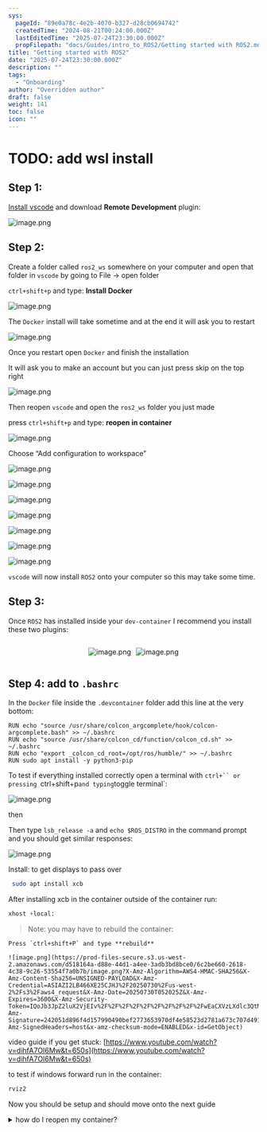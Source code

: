 ```yaml
---
sys:
  pageId: "89e0a78c-4e2b-4070-b327-d28cb0694742"
  createdTime: "2024-08-21T00:24:00.000Z"
  lastEditedTime: "2025-07-24T23:30:00.000Z"
  propFilepath: "docs/Guides/intro_to_ROS2/Getting started with ROS2.md"
title: "Getting started with ROS2"
date: "2025-07-24T23:30:00.000Z"
description: ""
tags:
  - "Onboarding"
author: "Overridden author"
draft: false
weight: 141
toc: false
icon: ""
---
```


# TODO: add wsl install

## Step 1:

[Install vscode](https://code.visualstudio.com/download) and download **Remote Development** plugin:

![image.png](https://prod-files-secure.s3.us-west-2.amazonaws.com/d518164a-d88e-44d1-a4ee-3adb3bd8bce0/efb52993-1881-4a40-b95e-6f020334f022/image.png?X-Amz-Algorithm=AWS4-HMAC-SHA256&X-Amz-Content-Sha256=UNSIGNED-PAYLOAD&X-Amz-Credential=ASIAZI2LB466QLT7RE5D%2F20250730%2Fus-west-2%2Fs3%2Faws4_request&X-Amz-Date=20250730T052012Z&X-Amz-Expires=3600&X-Amz-Security-Token=IQoJb3JpZ2luX2VjEIr%2F%2F%2F%2F%2F%2F%2F%2F%2F%2FwEaCXVzLXdlc3QtMiJHMEUCIQD9ELb1mETvMwXkS0yVMNKT8tGSizr5c4Cp7EY%2B1LDtNgIgHLhfYAGBiCVEH9wmo1mPuGMklprK3KDXaLtD%2BBNk0XoqiAQIs%2F%2F%2F%2F%2F%2F%2F%2F%2F%2F%2FARAAGgw2Mzc0MjMxODM4MDUiDFDq0j9PlyRia65tjyrcA%2B7QzfbshYawotonibYN3MtKyUPVDL5ldCDu6i9O5xCNQUSDWoIpJOyHpTJ8hn3DKfAY8ZuurZak8vtQIszKColf4BwmPITKyjWp7VCpWlM36NuBqQvknTtxDSSq71gvoJOfkmKGtc%2BN0pq9ZOYMVoKyZToaJJVqda%2FslYtdUEyRQIgIasbFtq65bbG2NLebcEVPpyEzbbvnmT7867udFewzLpeklaKFvFyPkaTkGd3QEaxQoExLxuuEkKCPH0%2FX%2FZES3Pr7EYLMQ7If1MhJ8MQVvyzPreHobMgyJwmdEOsYIbM2IGnTE6vIYR7DiFJNQZCsv4Jn81Wp88h1S70sTNv8M2Cd8zm4S4GWLoR8B%2FiIwvenlUGhGpYAXcMrWiaUg7Kkyw8Ms%2BTAHU2CTFVFamU64XFxI5W9wY5E4XO%2FKcNER4PbmphNUKSjxL2zffjUVefYWXksWDeaN6ZoHLxswcJPVf76tUSFYBMsq%2Fi23HM%2FvxRqYm13zl12G5RMzPnZxR%2Bev8ZZKaBAun1fPQChLUv%2BL8AkuugcO4KytaPgqtZ90bmZa8z2yv7V8az4ywm2l%2Fd7%2B%2BnGc6wZntpZ0HpnjkPKgSTm43m9SEreE54l1YkIluXXqhJb%2BaTHhma%2FMJT0pcQGOqUBpA1UaZfewnxmav%2BqZEYXOjcg5x9Lc6fTW%2FljQJVmwthqUQ3IelKiLEHZdkSipaIOMS8aoNb4b%2BwJtxcqDsAYoeHMQ0l2DuOz1FO83RNQ1oThK%2FvHPXCFXn1NKOrSKOBEnz3VLtbbFV2xGJ0v%2FRFAQ53oMTZEyBXTXUdAnqfcQmhxnCScb4HiLdMNQWQZhzlFGSkx%2BKMdYM6v95KL9eK54EMgJB1G&X-Amz-Signature=00612844f4e9e5b74931e5c5a42647180e6f6cd62a32a3c14044be0cf044681a&X-Amz-SignedHeaders=host&x-amz-checksum-mode=ENABLED&x-id=GetObject)

## Step 2:

Create a folder called `ros2_ws` somewhere on your computer and open that folder in `vscode` by going to File → open folder 

`ctrl+shift+p` and type: **Install Docker**

![image.png](https://prod-files-secure.s3.us-west-2.amazonaws.com/d518164a-d88e-44d1-a4ee-3adb3bd8bce0/2269dc0e-1cd5-47ff-bceb-c04ad9b2eab0/image.png?X-Amz-Algorithm=AWS4-HMAC-SHA256&X-Amz-Content-Sha256=UNSIGNED-PAYLOAD&X-Amz-Credential=ASIAZI2LB466QLT7RE5D%2F20250730%2Fus-west-2%2Fs3%2Faws4_request&X-Amz-Date=20250730T052012Z&X-Amz-Expires=3600&X-Amz-Security-Token=IQoJb3JpZ2luX2VjEIr%2F%2F%2F%2F%2F%2F%2F%2F%2F%2FwEaCXVzLXdlc3QtMiJHMEUCIQD9ELb1mETvMwXkS0yVMNKT8tGSizr5c4Cp7EY%2B1LDtNgIgHLhfYAGBiCVEH9wmo1mPuGMklprK3KDXaLtD%2BBNk0XoqiAQIs%2F%2F%2F%2F%2F%2F%2F%2F%2F%2F%2FARAAGgw2Mzc0MjMxODM4MDUiDFDq0j9PlyRia65tjyrcA%2B7QzfbshYawotonibYN3MtKyUPVDL5ldCDu6i9O5xCNQUSDWoIpJOyHpTJ8hn3DKfAY8ZuurZak8vtQIszKColf4BwmPITKyjWp7VCpWlM36NuBqQvknTtxDSSq71gvoJOfkmKGtc%2BN0pq9ZOYMVoKyZToaJJVqda%2FslYtdUEyRQIgIasbFtq65bbG2NLebcEVPpyEzbbvnmT7867udFewzLpeklaKFvFyPkaTkGd3QEaxQoExLxuuEkKCPH0%2FX%2FZES3Pr7EYLMQ7If1MhJ8MQVvyzPreHobMgyJwmdEOsYIbM2IGnTE6vIYR7DiFJNQZCsv4Jn81Wp88h1S70sTNv8M2Cd8zm4S4GWLoR8B%2FiIwvenlUGhGpYAXcMrWiaUg7Kkyw8Ms%2BTAHU2CTFVFamU64XFxI5W9wY5E4XO%2FKcNER4PbmphNUKSjxL2zffjUVefYWXksWDeaN6ZoHLxswcJPVf76tUSFYBMsq%2Fi23HM%2FvxRqYm13zl12G5RMzPnZxR%2Bev8ZZKaBAun1fPQChLUv%2BL8AkuugcO4KytaPgqtZ90bmZa8z2yv7V8az4ywm2l%2Fd7%2B%2BnGc6wZntpZ0HpnjkPKgSTm43m9SEreE54l1YkIluXXqhJb%2BaTHhma%2FMJT0pcQGOqUBpA1UaZfewnxmav%2BqZEYXOjcg5x9Lc6fTW%2FljQJVmwthqUQ3IelKiLEHZdkSipaIOMS8aoNb4b%2BwJtxcqDsAYoeHMQ0l2DuOz1FO83RNQ1oThK%2FvHPXCFXn1NKOrSKOBEnz3VLtbbFV2xGJ0v%2FRFAQ53oMTZEyBXTXUdAnqfcQmhxnCScb4HiLdMNQWQZhzlFGSkx%2BKMdYM6v95KL9eK54EMgJB1G&X-Amz-Signature=a2be1ff1b3a1a67bb44c8e8d21e89d5a63f8823edd583a9b29863abab8d46461&X-Amz-SignedHeaders=host&x-amz-checksum-mode=ENABLED&x-id=GetObject)

The `Docker` install will take sometime and at the end it will ask you to restart

![image.png](https://prod-files-secure.s3.us-west-2.amazonaws.com/d518164a-d88e-44d1-a4ee-3adb3bd8bce0/ed233f78-be33-4b1f-b89c-9c346c0e961e/image.png?X-Amz-Algorithm=AWS4-HMAC-SHA256&X-Amz-Content-Sha256=UNSIGNED-PAYLOAD&X-Amz-Credential=ASIAZI2LB466QLT7RE5D%2F20250730%2Fus-west-2%2Fs3%2Faws4_request&X-Amz-Date=20250730T052012Z&X-Amz-Expires=3600&X-Amz-Security-Token=IQoJb3JpZ2luX2VjEIr%2F%2F%2F%2F%2F%2F%2F%2F%2F%2FwEaCXVzLXdlc3QtMiJHMEUCIQD9ELb1mETvMwXkS0yVMNKT8tGSizr5c4Cp7EY%2B1LDtNgIgHLhfYAGBiCVEH9wmo1mPuGMklprK3KDXaLtD%2BBNk0XoqiAQIs%2F%2F%2F%2F%2F%2F%2F%2F%2F%2F%2FARAAGgw2Mzc0MjMxODM4MDUiDFDq0j9PlyRia65tjyrcA%2B7QzfbshYawotonibYN3MtKyUPVDL5ldCDu6i9O5xCNQUSDWoIpJOyHpTJ8hn3DKfAY8ZuurZak8vtQIszKColf4BwmPITKyjWp7VCpWlM36NuBqQvknTtxDSSq71gvoJOfkmKGtc%2BN0pq9ZOYMVoKyZToaJJVqda%2FslYtdUEyRQIgIasbFtq65bbG2NLebcEVPpyEzbbvnmT7867udFewzLpeklaKFvFyPkaTkGd3QEaxQoExLxuuEkKCPH0%2FX%2FZES3Pr7EYLMQ7If1MhJ8MQVvyzPreHobMgyJwmdEOsYIbM2IGnTE6vIYR7DiFJNQZCsv4Jn81Wp88h1S70sTNv8M2Cd8zm4S4GWLoR8B%2FiIwvenlUGhGpYAXcMrWiaUg7Kkyw8Ms%2BTAHU2CTFVFamU64XFxI5W9wY5E4XO%2FKcNER4PbmphNUKSjxL2zffjUVefYWXksWDeaN6ZoHLxswcJPVf76tUSFYBMsq%2Fi23HM%2FvxRqYm13zl12G5RMzPnZxR%2Bev8ZZKaBAun1fPQChLUv%2BL8AkuugcO4KytaPgqtZ90bmZa8z2yv7V8az4ywm2l%2Fd7%2B%2BnGc6wZntpZ0HpnjkPKgSTm43m9SEreE54l1YkIluXXqhJb%2BaTHhma%2FMJT0pcQGOqUBpA1UaZfewnxmav%2BqZEYXOjcg5x9Lc6fTW%2FljQJVmwthqUQ3IelKiLEHZdkSipaIOMS8aoNb4b%2BwJtxcqDsAYoeHMQ0l2DuOz1FO83RNQ1oThK%2FvHPXCFXn1NKOrSKOBEnz3VLtbbFV2xGJ0v%2FRFAQ53oMTZEyBXTXUdAnqfcQmhxnCScb4HiLdMNQWQZhzlFGSkx%2BKMdYM6v95KL9eK54EMgJB1G&X-Amz-Signature=5989c8e3e277b528941f0a5377f128515d8dc02473d8786ea1be1edcab641ac9&X-Amz-SignedHeaders=host&x-amz-checksum-mode=ENABLED&x-id=GetObject)

Once you restart open `Docker` and finish the installation

It will ask you to make an account but you can just press skip on the top right

![image.png](https://prod-files-secure.s3.us-west-2.amazonaws.com/d518164a-d88e-44d1-a4ee-3adb3bd8bce0/21010ad9-1659-4fd9-9f59-9932a09b2a3d/image.png?X-Amz-Algorithm=AWS4-HMAC-SHA256&X-Amz-Content-Sha256=UNSIGNED-PAYLOAD&X-Amz-Credential=ASIAZI2LB466QLT7RE5D%2F20250730%2Fus-west-2%2Fs3%2Faws4_request&X-Amz-Date=20250730T052012Z&X-Amz-Expires=3600&X-Amz-Security-Token=IQoJb3JpZ2luX2VjEIr%2F%2F%2F%2F%2F%2F%2F%2F%2F%2FwEaCXVzLXdlc3QtMiJHMEUCIQD9ELb1mETvMwXkS0yVMNKT8tGSizr5c4Cp7EY%2B1LDtNgIgHLhfYAGBiCVEH9wmo1mPuGMklprK3KDXaLtD%2BBNk0XoqiAQIs%2F%2F%2F%2F%2F%2F%2F%2F%2F%2F%2FARAAGgw2Mzc0MjMxODM4MDUiDFDq0j9PlyRia65tjyrcA%2B7QzfbshYawotonibYN3MtKyUPVDL5ldCDu6i9O5xCNQUSDWoIpJOyHpTJ8hn3DKfAY8ZuurZak8vtQIszKColf4BwmPITKyjWp7VCpWlM36NuBqQvknTtxDSSq71gvoJOfkmKGtc%2BN0pq9ZOYMVoKyZToaJJVqda%2FslYtdUEyRQIgIasbFtq65bbG2NLebcEVPpyEzbbvnmT7867udFewzLpeklaKFvFyPkaTkGd3QEaxQoExLxuuEkKCPH0%2FX%2FZES3Pr7EYLMQ7If1MhJ8MQVvyzPreHobMgyJwmdEOsYIbM2IGnTE6vIYR7DiFJNQZCsv4Jn81Wp88h1S70sTNv8M2Cd8zm4S4GWLoR8B%2FiIwvenlUGhGpYAXcMrWiaUg7Kkyw8Ms%2BTAHU2CTFVFamU64XFxI5W9wY5E4XO%2FKcNER4PbmphNUKSjxL2zffjUVefYWXksWDeaN6ZoHLxswcJPVf76tUSFYBMsq%2Fi23HM%2FvxRqYm13zl12G5RMzPnZxR%2Bev8ZZKaBAun1fPQChLUv%2BL8AkuugcO4KytaPgqtZ90bmZa8z2yv7V8az4ywm2l%2Fd7%2B%2BnGc6wZntpZ0HpnjkPKgSTm43m9SEreE54l1YkIluXXqhJb%2BaTHhma%2FMJT0pcQGOqUBpA1UaZfewnxmav%2BqZEYXOjcg5x9Lc6fTW%2FljQJVmwthqUQ3IelKiLEHZdkSipaIOMS8aoNb4b%2BwJtxcqDsAYoeHMQ0l2DuOz1FO83RNQ1oThK%2FvHPXCFXn1NKOrSKOBEnz3VLtbbFV2xGJ0v%2FRFAQ53oMTZEyBXTXUdAnqfcQmhxnCScb4HiLdMNQWQZhzlFGSkx%2BKMdYM6v95KL9eK54EMgJB1G&X-Amz-Signature=35f404bf3209e675638eb4cfe101433fe04abf19dc13c7dd0963973a82952554&X-Amz-SignedHeaders=host&x-amz-checksum-mode=ENABLED&x-id=GetObject)

Then reopen `vscode` and open the `ros2_ws` folder you just made

press `ctrl+shift+p` and type: **reopen in container**

![image.png](https://prod-files-secure.s3.us-west-2.amazonaws.com/d518164a-d88e-44d1-a4ee-3adb3bd8bce0/4e93b8c2-41ad-488c-8095-c74205196118/image.png?X-Amz-Algorithm=AWS4-HMAC-SHA256&X-Amz-Content-Sha256=UNSIGNED-PAYLOAD&X-Amz-Credential=ASIAZI2LB466QLT7RE5D%2F20250730%2Fus-west-2%2Fs3%2Faws4_request&X-Amz-Date=20250730T052012Z&X-Amz-Expires=3600&X-Amz-Security-Token=IQoJb3JpZ2luX2VjEIr%2F%2F%2F%2F%2F%2F%2F%2F%2F%2FwEaCXVzLXdlc3QtMiJHMEUCIQD9ELb1mETvMwXkS0yVMNKT8tGSizr5c4Cp7EY%2B1LDtNgIgHLhfYAGBiCVEH9wmo1mPuGMklprK3KDXaLtD%2BBNk0XoqiAQIs%2F%2F%2F%2F%2F%2F%2F%2F%2F%2F%2FARAAGgw2Mzc0MjMxODM4MDUiDFDq0j9PlyRia65tjyrcA%2B7QzfbshYawotonibYN3MtKyUPVDL5ldCDu6i9O5xCNQUSDWoIpJOyHpTJ8hn3DKfAY8ZuurZak8vtQIszKColf4BwmPITKyjWp7VCpWlM36NuBqQvknTtxDSSq71gvoJOfkmKGtc%2BN0pq9ZOYMVoKyZToaJJVqda%2FslYtdUEyRQIgIasbFtq65bbG2NLebcEVPpyEzbbvnmT7867udFewzLpeklaKFvFyPkaTkGd3QEaxQoExLxuuEkKCPH0%2FX%2FZES3Pr7EYLMQ7If1MhJ8MQVvyzPreHobMgyJwmdEOsYIbM2IGnTE6vIYR7DiFJNQZCsv4Jn81Wp88h1S70sTNv8M2Cd8zm4S4GWLoR8B%2FiIwvenlUGhGpYAXcMrWiaUg7Kkyw8Ms%2BTAHU2CTFVFamU64XFxI5W9wY5E4XO%2FKcNER4PbmphNUKSjxL2zffjUVefYWXksWDeaN6ZoHLxswcJPVf76tUSFYBMsq%2Fi23HM%2FvxRqYm13zl12G5RMzPnZxR%2Bev8ZZKaBAun1fPQChLUv%2BL8AkuugcO4KytaPgqtZ90bmZa8z2yv7V8az4ywm2l%2Fd7%2B%2BnGc6wZntpZ0HpnjkPKgSTm43m9SEreE54l1YkIluXXqhJb%2BaTHhma%2FMJT0pcQGOqUBpA1UaZfewnxmav%2BqZEYXOjcg5x9Lc6fTW%2FljQJVmwthqUQ3IelKiLEHZdkSipaIOMS8aoNb4b%2BwJtxcqDsAYoeHMQ0l2DuOz1FO83RNQ1oThK%2FvHPXCFXn1NKOrSKOBEnz3VLtbbFV2xGJ0v%2FRFAQ53oMTZEyBXTXUdAnqfcQmhxnCScb4HiLdMNQWQZhzlFGSkx%2BKMdYM6v95KL9eK54EMgJB1G&X-Amz-Signature=eaa2c2ea834d0eb0866f95af8340d443c4ccfd7fdec5bdda951084945d18231b&X-Amz-SignedHeaders=host&x-amz-checksum-mode=ENABLED&x-id=GetObject)

Choose “Add configuration to workspace”

![image.png](https://prod-files-secure.s3.us-west-2.amazonaws.com/d518164a-d88e-44d1-a4ee-3adb3bd8bce0/9560b282-5060-4989-ba37-97e7b2c22476/image.png?X-Amz-Algorithm=AWS4-HMAC-SHA256&X-Amz-Content-Sha256=UNSIGNED-PAYLOAD&X-Amz-Credential=ASIAZI2LB466QLT7RE5D%2F20250730%2Fus-west-2%2Fs3%2Faws4_request&X-Amz-Date=20250730T052012Z&X-Amz-Expires=3600&X-Amz-Security-Token=IQoJb3JpZ2luX2VjEIr%2F%2F%2F%2F%2F%2F%2F%2F%2F%2FwEaCXVzLXdlc3QtMiJHMEUCIQD9ELb1mETvMwXkS0yVMNKT8tGSizr5c4Cp7EY%2B1LDtNgIgHLhfYAGBiCVEH9wmo1mPuGMklprK3KDXaLtD%2BBNk0XoqiAQIs%2F%2F%2F%2F%2F%2F%2F%2F%2F%2F%2FARAAGgw2Mzc0MjMxODM4MDUiDFDq0j9PlyRia65tjyrcA%2B7QzfbshYawotonibYN3MtKyUPVDL5ldCDu6i9O5xCNQUSDWoIpJOyHpTJ8hn3DKfAY8ZuurZak8vtQIszKColf4BwmPITKyjWp7VCpWlM36NuBqQvknTtxDSSq71gvoJOfkmKGtc%2BN0pq9ZOYMVoKyZToaJJVqda%2FslYtdUEyRQIgIasbFtq65bbG2NLebcEVPpyEzbbvnmT7867udFewzLpeklaKFvFyPkaTkGd3QEaxQoExLxuuEkKCPH0%2FX%2FZES3Pr7EYLMQ7If1MhJ8MQVvyzPreHobMgyJwmdEOsYIbM2IGnTE6vIYR7DiFJNQZCsv4Jn81Wp88h1S70sTNv8M2Cd8zm4S4GWLoR8B%2FiIwvenlUGhGpYAXcMrWiaUg7Kkyw8Ms%2BTAHU2CTFVFamU64XFxI5W9wY5E4XO%2FKcNER4PbmphNUKSjxL2zffjUVefYWXksWDeaN6ZoHLxswcJPVf76tUSFYBMsq%2Fi23HM%2FvxRqYm13zl12G5RMzPnZxR%2Bev8ZZKaBAun1fPQChLUv%2BL8AkuugcO4KytaPgqtZ90bmZa8z2yv7V8az4ywm2l%2Fd7%2B%2BnGc6wZntpZ0HpnjkPKgSTm43m9SEreE54l1YkIluXXqhJb%2BaTHhma%2FMJT0pcQGOqUBpA1UaZfewnxmav%2BqZEYXOjcg5x9Lc6fTW%2FljQJVmwthqUQ3IelKiLEHZdkSipaIOMS8aoNb4b%2BwJtxcqDsAYoeHMQ0l2DuOz1FO83RNQ1oThK%2FvHPXCFXn1NKOrSKOBEnz3VLtbbFV2xGJ0v%2FRFAQ53oMTZEyBXTXUdAnqfcQmhxnCScb4HiLdMNQWQZhzlFGSkx%2BKMdYM6v95KL9eK54EMgJB1G&X-Amz-Signature=b0410754963268ec48c6846485b4022137ee82d8bdcba96da7eb442f60cc38a5&X-Amz-SignedHeaders=host&x-amz-checksum-mode=ENABLED&x-id=GetObject)

![image.png](https://prod-files-secure.s3.us-west-2.amazonaws.com/d518164a-d88e-44d1-a4ee-3adb3bd8bce0/2ee63f81-886b-48e8-a553-dc6e5eac99e4/image.png?X-Amz-Algorithm=AWS4-HMAC-SHA256&X-Amz-Content-Sha256=UNSIGNED-PAYLOAD&X-Amz-Credential=ASIAZI2LB466QLT7RE5D%2F20250730%2Fus-west-2%2Fs3%2Faws4_request&X-Amz-Date=20250730T052012Z&X-Amz-Expires=3600&X-Amz-Security-Token=IQoJb3JpZ2luX2VjEIr%2F%2F%2F%2F%2F%2F%2F%2F%2F%2FwEaCXVzLXdlc3QtMiJHMEUCIQD9ELb1mETvMwXkS0yVMNKT8tGSizr5c4Cp7EY%2B1LDtNgIgHLhfYAGBiCVEH9wmo1mPuGMklprK3KDXaLtD%2BBNk0XoqiAQIs%2F%2F%2F%2F%2F%2F%2F%2F%2F%2F%2FARAAGgw2Mzc0MjMxODM4MDUiDFDq0j9PlyRia65tjyrcA%2B7QzfbshYawotonibYN3MtKyUPVDL5ldCDu6i9O5xCNQUSDWoIpJOyHpTJ8hn3DKfAY8ZuurZak8vtQIszKColf4BwmPITKyjWp7VCpWlM36NuBqQvknTtxDSSq71gvoJOfkmKGtc%2BN0pq9ZOYMVoKyZToaJJVqda%2FslYtdUEyRQIgIasbFtq65bbG2NLebcEVPpyEzbbvnmT7867udFewzLpeklaKFvFyPkaTkGd3QEaxQoExLxuuEkKCPH0%2FX%2FZES3Pr7EYLMQ7If1MhJ8MQVvyzPreHobMgyJwmdEOsYIbM2IGnTE6vIYR7DiFJNQZCsv4Jn81Wp88h1S70sTNv8M2Cd8zm4S4GWLoR8B%2FiIwvenlUGhGpYAXcMrWiaUg7Kkyw8Ms%2BTAHU2CTFVFamU64XFxI5W9wY5E4XO%2FKcNER4PbmphNUKSjxL2zffjUVefYWXksWDeaN6ZoHLxswcJPVf76tUSFYBMsq%2Fi23HM%2FvxRqYm13zl12G5RMzPnZxR%2Bev8ZZKaBAun1fPQChLUv%2BL8AkuugcO4KytaPgqtZ90bmZa8z2yv7V8az4ywm2l%2Fd7%2B%2BnGc6wZntpZ0HpnjkPKgSTm43m9SEreE54l1YkIluXXqhJb%2BaTHhma%2FMJT0pcQGOqUBpA1UaZfewnxmav%2BqZEYXOjcg5x9Lc6fTW%2FljQJVmwthqUQ3IelKiLEHZdkSipaIOMS8aoNb4b%2BwJtxcqDsAYoeHMQ0l2DuOz1FO83RNQ1oThK%2FvHPXCFXn1NKOrSKOBEnz3VLtbbFV2xGJ0v%2FRFAQ53oMTZEyBXTXUdAnqfcQmhxnCScb4HiLdMNQWQZhzlFGSkx%2BKMdYM6v95KL9eK54EMgJB1G&X-Amz-Signature=834d762675e48affaed3c43d90f208d72cc6f5f460731800fd89f6fc0abed52e&X-Amz-SignedHeaders=host&x-amz-checksum-mode=ENABLED&x-id=GetObject)

![image.png](https://prod-files-secure.s3.us-west-2.amazonaws.com/d518164a-d88e-44d1-a4ee-3adb3bd8bce0/e0fd626c-c8b6-4b2c-95d1-fa4c26514504/image.png?X-Amz-Algorithm=AWS4-HMAC-SHA256&X-Amz-Content-Sha256=UNSIGNED-PAYLOAD&X-Amz-Credential=ASIAZI2LB466QLT7RE5D%2F20250730%2Fus-west-2%2Fs3%2Faws4_request&X-Amz-Date=20250730T052012Z&X-Amz-Expires=3600&X-Amz-Security-Token=IQoJb3JpZ2luX2VjEIr%2F%2F%2F%2F%2F%2F%2F%2F%2F%2FwEaCXVzLXdlc3QtMiJHMEUCIQD9ELb1mETvMwXkS0yVMNKT8tGSizr5c4Cp7EY%2B1LDtNgIgHLhfYAGBiCVEH9wmo1mPuGMklprK3KDXaLtD%2BBNk0XoqiAQIs%2F%2F%2F%2F%2F%2F%2F%2F%2F%2F%2FARAAGgw2Mzc0MjMxODM4MDUiDFDq0j9PlyRia65tjyrcA%2B7QzfbshYawotonibYN3MtKyUPVDL5ldCDu6i9O5xCNQUSDWoIpJOyHpTJ8hn3DKfAY8ZuurZak8vtQIszKColf4BwmPITKyjWp7VCpWlM36NuBqQvknTtxDSSq71gvoJOfkmKGtc%2BN0pq9ZOYMVoKyZToaJJVqda%2FslYtdUEyRQIgIasbFtq65bbG2NLebcEVPpyEzbbvnmT7867udFewzLpeklaKFvFyPkaTkGd3QEaxQoExLxuuEkKCPH0%2FX%2FZES3Pr7EYLMQ7If1MhJ8MQVvyzPreHobMgyJwmdEOsYIbM2IGnTE6vIYR7DiFJNQZCsv4Jn81Wp88h1S70sTNv8M2Cd8zm4S4GWLoR8B%2FiIwvenlUGhGpYAXcMrWiaUg7Kkyw8Ms%2BTAHU2CTFVFamU64XFxI5W9wY5E4XO%2FKcNER4PbmphNUKSjxL2zffjUVefYWXksWDeaN6ZoHLxswcJPVf76tUSFYBMsq%2Fi23HM%2FvxRqYm13zl12G5RMzPnZxR%2Bev8ZZKaBAun1fPQChLUv%2BL8AkuugcO4KytaPgqtZ90bmZa8z2yv7V8az4ywm2l%2Fd7%2B%2BnGc6wZntpZ0HpnjkPKgSTm43m9SEreE54l1YkIluXXqhJb%2BaTHhma%2FMJT0pcQGOqUBpA1UaZfewnxmav%2BqZEYXOjcg5x9Lc6fTW%2FljQJVmwthqUQ3IelKiLEHZdkSipaIOMS8aoNb4b%2BwJtxcqDsAYoeHMQ0l2DuOz1FO83RNQ1oThK%2FvHPXCFXn1NKOrSKOBEnz3VLtbbFV2xGJ0v%2FRFAQ53oMTZEyBXTXUdAnqfcQmhxnCScb4HiLdMNQWQZhzlFGSkx%2BKMdYM6v95KL9eK54EMgJB1G&X-Amz-Signature=c1b562490ce21ceb4ad46b3bb574da6057e839091bd475a9c677586b5ee41999&X-Amz-SignedHeaders=host&x-amz-checksum-mode=ENABLED&x-id=GetObject)

![image.png](https://prod-files-secure.s3.us-west-2.amazonaws.com/d518164a-d88e-44d1-a4ee-3adb3bd8bce0/a2e13f50-d2ab-4719-a4c2-7ced634bfc9d/image.png?X-Amz-Algorithm=AWS4-HMAC-SHA256&X-Amz-Content-Sha256=UNSIGNED-PAYLOAD&X-Amz-Credential=ASIAZI2LB466QLT7RE5D%2F20250730%2Fus-west-2%2Fs3%2Faws4_request&X-Amz-Date=20250730T052012Z&X-Amz-Expires=3600&X-Amz-Security-Token=IQoJb3JpZ2luX2VjEIr%2F%2F%2F%2F%2F%2F%2F%2F%2F%2FwEaCXVzLXdlc3QtMiJHMEUCIQD9ELb1mETvMwXkS0yVMNKT8tGSizr5c4Cp7EY%2B1LDtNgIgHLhfYAGBiCVEH9wmo1mPuGMklprK3KDXaLtD%2BBNk0XoqiAQIs%2F%2F%2F%2F%2F%2F%2F%2F%2F%2F%2FARAAGgw2Mzc0MjMxODM4MDUiDFDq0j9PlyRia65tjyrcA%2B7QzfbshYawotonibYN3MtKyUPVDL5ldCDu6i9O5xCNQUSDWoIpJOyHpTJ8hn3DKfAY8ZuurZak8vtQIszKColf4BwmPITKyjWp7VCpWlM36NuBqQvknTtxDSSq71gvoJOfkmKGtc%2BN0pq9ZOYMVoKyZToaJJVqda%2FslYtdUEyRQIgIasbFtq65bbG2NLebcEVPpyEzbbvnmT7867udFewzLpeklaKFvFyPkaTkGd3QEaxQoExLxuuEkKCPH0%2FX%2FZES3Pr7EYLMQ7If1MhJ8MQVvyzPreHobMgyJwmdEOsYIbM2IGnTE6vIYR7DiFJNQZCsv4Jn81Wp88h1S70sTNv8M2Cd8zm4S4GWLoR8B%2FiIwvenlUGhGpYAXcMrWiaUg7Kkyw8Ms%2BTAHU2CTFVFamU64XFxI5W9wY5E4XO%2FKcNER4PbmphNUKSjxL2zffjUVefYWXksWDeaN6ZoHLxswcJPVf76tUSFYBMsq%2Fi23HM%2FvxRqYm13zl12G5RMzPnZxR%2Bev8ZZKaBAun1fPQChLUv%2BL8AkuugcO4KytaPgqtZ90bmZa8z2yv7V8az4ywm2l%2Fd7%2B%2BnGc6wZntpZ0HpnjkPKgSTm43m9SEreE54l1YkIluXXqhJb%2BaTHhma%2FMJT0pcQGOqUBpA1UaZfewnxmav%2BqZEYXOjcg5x9Lc6fTW%2FljQJVmwthqUQ3IelKiLEHZdkSipaIOMS8aoNb4b%2BwJtxcqDsAYoeHMQ0l2DuOz1FO83RNQ1oThK%2FvHPXCFXn1NKOrSKOBEnz3VLtbbFV2xGJ0v%2FRFAQ53oMTZEyBXTXUdAnqfcQmhxnCScb4HiLdMNQWQZhzlFGSkx%2BKMdYM6v95KL9eK54EMgJB1G&X-Amz-Signature=932577859e5ac619ba68a33a2fde64d2381c7c858a10c586da6b31782af698de&X-Amz-SignedHeaders=host&x-amz-checksum-mode=ENABLED&x-id=GetObject)

![image.png](https://prod-files-secure.s3.us-west-2.amazonaws.com/d518164a-d88e-44d1-a4ee-3adb3bd8bce0/6cc478ad-aaba-4bf7-9fcc-403277ab896c/image.png?X-Amz-Algorithm=AWS4-HMAC-SHA256&X-Amz-Content-Sha256=UNSIGNED-PAYLOAD&X-Amz-Credential=ASIAZI2LB466QLT7RE5D%2F20250730%2Fus-west-2%2Fs3%2Faws4_request&X-Amz-Date=20250730T052012Z&X-Amz-Expires=3600&X-Amz-Security-Token=IQoJb3JpZ2luX2VjEIr%2F%2F%2F%2F%2F%2F%2F%2F%2F%2FwEaCXVzLXdlc3QtMiJHMEUCIQD9ELb1mETvMwXkS0yVMNKT8tGSizr5c4Cp7EY%2B1LDtNgIgHLhfYAGBiCVEH9wmo1mPuGMklprK3KDXaLtD%2BBNk0XoqiAQIs%2F%2F%2F%2F%2F%2F%2F%2F%2F%2F%2FARAAGgw2Mzc0MjMxODM4MDUiDFDq0j9PlyRia65tjyrcA%2B7QzfbshYawotonibYN3MtKyUPVDL5ldCDu6i9O5xCNQUSDWoIpJOyHpTJ8hn3DKfAY8ZuurZak8vtQIszKColf4BwmPITKyjWp7VCpWlM36NuBqQvknTtxDSSq71gvoJOfkmKGtc%2BN0pq9ZOYMVoKyZToaJJVqda%2FslYtdUEyRQIgIasbFtq65bbG2NLebcEVPpyEzbbvnmT7867udFewzLpeklaKFvFyPkaTkGd3QEaxQoExLxuuEkKCPH0%2FX%2FZES3Pr7EYLMQ7If1MhJ8MQVvyzPreHobMgyJwmdEOsYIbM2IGnTE6vIYR7DiFJNQZCsv4Jn81Wp88h1S70sTNv8M2Cd8zm4S4GWLoR8B%2FiIwvenlUGhGpYAXcMrWiaUg7Kkyw8Ms%2BTAHU2CTFVFamU64XFxI5W9wY5E4XO%2FKcNER4PbmphNUKSjxL2zffjUVefYWXksWDeaN6ZoHLxswcJPVf76tUSFYBMsq%2Fi23HM%2FvxRqYm13zl12G5RMzPnZxR%2Bev8ZZKaBAun1fPQChLUv%2BL8AkuugcO4KytaPgqtZ90bmZa8z2yv7V8az4ywm2l%2Fd7%2B%2BnGc6wZntpZ0HpnjkPKgSTm43m9SEreE54l1YkIluXXqhJb%2BaTHhma%2FMJT0pcQGOqUBpA1UaZfewnxmav%2BqZEYXOjcg5x9Lc6fTW%2FljQJVmwthqUQ3IelKiLEHZdkSipaIOMS8aoNb4b%2BwJtxcqDsAYoeHMQ0l2DuOz1FO83RNQ1oThK%2FvHPXCFXn1NKOrSKOBEnz3VLtbbFV2xGJ0v%2FRFAQ53oMTZEyBXTXUdAnqfcQmhxnCScb4HiLdMNQWQZhzlFGSkx%2BKMdYM6v95KL9eK54EMgJB1G&X-Amz-Signature=ae347701dd855ccee784e1165e0259c6ab72b8142599af557a7f12ea7cf20f7a&X-Amz-SignedHeaders=host&x-amz-checksum-mode=ENABLED&x-id=GetObject)

![image.png](https://prod-files-secure.s3.us-west-2.amazonaws.com/d518164a-d88e-44d1-a4ee-3adb3bd8bce0/53255b28-f75e-430f-b9e3-c0ac8577e42b/image.png?X-Amz-Algorithm=AWS4-HMAC-SHA256&X-Amz-Content-Sha256=UNSIGNED-PAYLOAD&X-Amz-Credential=ASIAZI2LB466QLT7RE5D%2F20250730%2Fus-west-2%2Fs3%2Faws4_request&X-Amz-Date=20250730T052012Z&X-Amz-Expires=3600&X-Amz-Security-Token=IQoJb3JpZ2luX2VjEIr%2F%2F%2F%2F%2F%2F%2F%2F%2F%2FwEaCXVzLXdlc3QtMiJHMEUCIQD9ELb1mETvMwXkS0yVMNKT8tGSizr5c4Cp7EY%2B1LDtNgIgHLhfYAGBiCVEH9wmo1mPuGMklprK3KDXaLtD%2BBNk0XoqiAQIs%2F%2F%2F%2F%2F%2F%2F%2F%2F%2F%2FARAAGgw2Mzc0MjMxODM4MDUiDFDq0j9PlyRia65tjyrcA%2B7QzfbshYawotonibYN3MtKyUPVDL5ldCDu6i9O5xCNQUSDWoIpJOyHpTJ8hn3DKfAY8ZuurZak8vtQIszKColf4BwmPITKyjWp7VCpWlM36NuBqQvknTtxDSSq71gvoJOfkmKGtc%2BN0pq9ZOYMVoKyZToaJJVqda%2FslYtdUEyRQIgIasbFtq65bbG2NLebcEVPpyEzbbvnmT7867udFewzLpeklaKFvFyPkaTkGd3QEaxQoExLxuuEkKCPH0%2FX%2FZES3Pr7EYLMQ7If1MhJ8MQVvyzPreHobMgyJwmdEOsYIbM2IGnTE6vIYR7DiFJNQZCsv4Jn81Wp88h1S70sTNv8M2Cd8zm4S4GWLoR8B%2FiIwvenlUGhGpYAXcMrWiaUg7Kkyw8Ms%2BTAHU2CTFVFamU64XFxI5W9wY5E4XO%2FKcNER4PbmphNUKSjxL2zffjUVefYWXksWDeaN6ZoHLxswcJPVf76tUSFYBMsq%2Fi23HM%2FvxRqYm13zl12G5RMzPnZxR%2Bev8ZZKaBAun1fPQChLUv%2BL8AkuugcO4KytaPgqtZ90bmZa8z2yv7V8az4ywm2l%2Fd7%2B%2BnGc6wZntpZ0HpnjkPKgSTm43m9SEreE54l1YkIluXXqhJb%2BaTHhma%2FMJT0pcQGOqUBpA1UaZfewnxmav%2BqZEYXOjcg5x9Lc6fTW%2FljQJVmwthqUQ3IelKiLEHZdkSipaIOMS8aoNb4b%2BwJtxcqDsAYoeHMQ0l2DuOz1FO83RNQ1oThK%2FvHPXCFXn1NKOrSKOBEnz3VLtbbFV2xGJ0v%2FRFAQ53oMTZEyBXTXUdAnqfcQmhxnCScb4HiLdMNQWQZhzlFGSkx%2BKMdYM6v95KL9eK54EMgJB1G&X-Amz-Signature=7c874f09db77b804b0d296da86d555e763f699d2cfa026cfb7c5e6f86e2980e4&X-Amz-SignedHeaders=host&x-amz-checksum-mode=ENABLED&x-id=GetObject)

![image.png](https://prod-files-secure.s3.us-west-2.amazonaws.com/d518164a-d88e-44d1-a4ee-3adb3bd8bce0/7c562767-5af9-4ffb-97d1-327bcdf4ee00/image.png?X-Amz-Algorithm=AWS4-HMAC-SHA256&X-Amz-Content-Sha256=UNSIGNED-PAYLOAD&X-Amz-Credential=ASIAZI2LB466QLT7RE5D%2F20250730%2Fus-west-2%2Fs3%2Faws4_request&X-Amz-Date=20250730T052012Z&X-Amz-Expires=3600&X-Amz-Security-Token=IQoJb3JpZ2luX2VjEIr%2F%2F%2F%2F%2F%2F%2F%2F%2F%2FwEaCXVzLXdlc3QtMiJHMEUCIQD9ELb1mETvMwXkS0yVMNKT8tGSizr5c4Cp7EY%2B1LDtNgIgHLhfYAGBiCVEH9wmo1mPuGMklprK3KDXaLtD%2BBNk0XoqiAQIs%2F%2F%2F%2F%2F%2F%2F%2F%2F%2F%2FARAAGgw2Mzc0MjMxODM4MDUiDFDq0j9PlyRia65tjyrcA%2B7QzfbshYawotonibYN3MtKyUPVDL5ldCDu6i9O5xCNQUSDWoIpJOyHpTJ8hn3DKfAY8ZuurZak8vtQIszKColf4BwmPITKyjWp7VCpWlM36NuBqQvknTtxDSSq71gvoJOfkmKGtc%2BN0pq9ZOYMVoKyZToaJJVqda%2FslYtdUEyRQIgIasbFtq65bbG2NLebcEVPpyEzbbvnmT7867udFewzLpeklaKFvFyPkaTkGd3QEaxQoExLxuuEkKCPH0%2FX%2FZES3Pr7EYLMQ7If1MhJ8MQVvyzPreHobMgyJwmdEOsYIbM2IGnTE6vIYR7DiFJNQZCsv4Jn81Wp88h1S70sTNv8M2Cd8zm4S4GWLoR8B%2FiIwvenlUGhGpYAXcMrWiaUg7Kkyw8Ms%2BTAHU2CTFVFamU64XFxI5W9wY5E4XO%2FKcNER4PbmphNUKSjxL2zffjUVefYWXksWDeaN6ZoHLxswcJPVf76tUSFYBMsq%2Fi23HM%2FvxRqYm13zl12G5RMzPnZxR%2Bev8ZZKaBAun1fPQChLUv%2BL8AkuugcO4KytaPgqtZ90bmZa8z2yv7V8az4ywm2l%2Fd7%2B%2BnGc6wZntpZ0HpnjkPKgSTm43m9SEreE54l1YkIluXXqhJb%2BaTHhma%2FMJT0pcQGOqUBpA1UaZfewnxmav%2BqZEYXOjcg5x9Lc6fTW%2FljQJVmwthqUQ3IelKiLEHZdkSipaIOMS8aoNb4b%2BwJtxcqDsAYoeHMQ0l2DuOz1FO83RNQ1oThK%2FvHPXCFXn1NKOrSKOBEnz3VLtbbFV2xGJ0v%2FRFAQ53oMTZEyBXTXUdAnqfcQmhxnCScb4HiLdMNQWQZhzlFGSkx%2BKMdYM6v95KL9eK54EMgJB1G&X-Amz-Signature=553de553e688b7d6a0f23c8cb7b449d959abf1bbe033144e77aca58b223dca75&X-Amz-SignedHeaders=host&x-amz-checksum-mode=ENABLED&x-id=GetObject)

`vscode` will now install `ROS2` onto your computer so this may take some time.

## Step 3:

Once `ROS2` has installed inside your `dev-container` I recommend you install these two plugins:

<div style="display: flex;flex-direction: row; column-gap:10px; max-width: 630px;justify-content: center;">
<div>

![image.png](https://prod-files-secure.s3.us-west-2.amazonaws.com/d518164a-d88e-44d1-a4ee-3adb3bd8bce0/3fc3d550-5a54-4ba1-ba6b-faa01cdb7369/image.png?X-Amz-Algorithm=AWS4-HMAC-SHA256&X-Amz-Content-Sha256=UNSIGNED-PAYLOAD&X-Amz-Credential=ASIAZI2LB4664I2ZX5KV%2F20250730%2Fus-west-2%2Fs3%2Faws4_request&X-Amz-Date=20250730T052020Z&X-Amz-Expires=3600&X-Amz-Security-Token=IQoJb3JpZ2luX2VjEIv%2F%2F%2F%2F%2F%2F%2F%2F%2F%2FwEaCXVzLXdlc3QtMiJHMEUCIQDd1IyV0wT8ev2ZCdPprL%2BOxjb7cTbt8t0Gcs2JmGgVUwIgdEW12lWgjw%2BjdzBCfodsJztyFpPJw38jfDkv1UPPt7IqiAQItP%2F%2F%2F%2F%2F%2F%2F%2F%2F%2FARAAGgw2Mzc0MjMxODM4MDUiDBAz%2FrA45Ser5V9hmSrcA74vgvQuD7ODV6KQOVCSrDXHLzVtdxlcx9aJBOZLnU6cGkh2WrnsPk83LP5lgwmWp6lHEaLsECHCoDYCm7Uf3OuVu5CgxgUFUFTFWGkUljkYThVvQ0LaJV%2BRhf3uA9Gat9Uy0zsfg6QJbBibOY9jyM2vZR6YqtgqSKrf9r9v0aHPHAdPsXXxcy701dRZNVcd%2F26RlwZUIkgTzpsahuDJ1MoQKRZqDZ5PKxcKTZlKikfKk1CkToZ7vWL%2BmSS2srIoI0LxBWT5BVw3pL%2BVacXVAEaa048XcA1NTqdrTV4s%2F9C7tkVzVuck88Y6mvb9EgZhs5k13mYL84NMde6V1jvWxlEQq%2Bc8NM1nEsRo3fe685o0EGCwX0%2BtfhLLdtfhK6CHL8EZl1u%2BANYMnYtn214Lhskqm%2FolAuxzr9u8KvPXAReliI122mU%2B4kjRQ24WJD33sJPJvuiPT6s2wN3rCagW0WY8MV92eWCoQ60B2IhJn60wcKjO2xkSYV00F2SFSYFoaSr5B1PptpRc1vNjiCj%2BqPR3pAna%2FUmkdvhMrPr0Gt9SpopN0EtA6BwqhUt2Qs%2B9cP6vzZ1c%2Bd22t%2Fzb7C%2FyKxlNj%2Fg1bZlTSomasHDBssWZsQZT9ce8yaMt3wTkMP2apsQGOqUBzzQklTadsbnnTEzLfaI1obWsSgmsv4%2BY9YrgQxG%2FL%2FcDPMpY%2FFhD5hs43opnCxpxqVh9LP%2FjwhE%2B%2ByOo4dMVGXtjOfyensZ1lKjxtIR2GzdG33qUgld%2FoofxapevkOgjWk58CLlxamBHN35NcX9w0zYRNC7enSbnRy3Em7SinHuuqFYtJkIu4JTAyi8hY%2Bh%2FVqVfWKS800PlMpq6wNLza2xCxpq4&X-Amz-Signature=69fbd4c81f30ee0118db7bb36b0a4bf92cfcea1e9b10375857dbaf66c986186c&X-Amz-SignedHeaders=host&x-amz-checksum-mode=ENABLED&x-id=GetObject)

</div>
<div>

![image.png](https://prod-files-secure.s3.us-west-2.amazonaws.com/d518164a-d88e-44d1-a4ee-3adb3bd8bce0/d994cc66-13c2-4093-a5a3-f84cf4601a82/image.png?X-Amz-Algorithm=AWS4-HMAC-SHA256&X-Amz-Content-Sha256=UNSIGNED-PAYLOAD&X-Amz-Credential=ASIAZI2LB4666HK727ZB%2F20250730%2Fus-west-2%2Fs3%2Faws4_request&X-Amz-Date=20250730T052022Z&X-Amz-Expires=3600&X-Amz-Security-Token=IQoJb3JpZ2luX2VjEIr%2F%2F%2F%2F%2F%2F%2F%2F%2F%2FwEaCXVzLXdlc3QtMiJHMEUCIQCw%2ByVnbk%2B8hMjV8kQeU94tgqu9ATObfH2Ze2e4iG9VpQIgOvpPQPpX9H1IAnE8ajb2SO1Gs1naFiz0X%2BFFlsCTIpwqiAQIs%2F%2F%2F%2F%2F%2F%2F%2F%2F%2F%2FARAAGgw2Mzc0MjMxODM4MDUiDFNhRfkvQEe%2FWfa9wircA8iDVOwCfE33onwQAd%2FdSoDqbAfvGuxIR7RytMDt1lPaNetKXWPWYo6pJZFs0G7cv5QZAU4IGMw0qhaIJ8PJdC53986wbnC1BI17fWunAQQkJdAEhZ5m1KBrWAdscQhdHO%2BKLyPd7k6gfA8iUNe2AJzbXNGp9MJN4SVydPhgLrF917YKBrS3pwsy6x0hpIjPKshmtPsBIoRH166TBHkDOW3a2puPAWnna97qDOaMBdkVBrc0xd5DJ2HC6TGMrmKkgpHQz1gsA%2B9joCT6eGD2Ns8EVQ1ZGjuJCsXPeJ3KJ%2BCHkuWDqw9zg9rVqp%2FUI4fWz1FPa7o2W%2FJdjhxIbIPWpsBsBj5BefUjA2ILvJ6DgR638Hnas8%2FOvn11TJI8e6sSuP50PQr3z2%2FKO8zhpJUXtixbdvJn1FwjgVkTc3fjtVioIzGEdyZLBu0vD%2FOaiKGhyVzLJcBxEpm2z0fLTTquiI68jIOwIAmGUcMjqIXZoTQ8uPnIkfPGpX4beGuTFvWgOp7CdRZ2qH7UkXT90ksj2tBmvOBqBD9CWrSL6%2B7kutUcwr2Z9Kq%2FNhiAtJjIboqGaRZ0KX%2FqufCqzNVztmMSRtahz4pttPi1LulOkgo6CH3M2yiwWJbVQ7X1BY4tMOvypcQGOqUBP7zLxb7hnytPD86BqjWs9wdxbE5k%2BsqLMYtbepxmdVNrE%2FkzvdKv3m18lRey5ds1DFqvD%2BwSMApm1SqQOsOYSRbmR%2BpMzExJCWO8PthlIpRT3tnEUypLEcqnxC6AFDA1P8aXZ2sPXB8wMfl72CTVvwpTZyS1eBvbWShwz%2F2NDuYOGdI9WfC0cipmbSxRNGL1WHNuUXtyt%2B14%2FJbIekV0HqQY5Ju%2B&X-Amz-Signature=9db06462526f49ad324737d704fb4f134ca8147b24a40a6bcba4fc7f6872ec54&X-Amz-SignedHeaders=host&x-amz-checksum-mode=ENABLED&x-id=GetObject)

</div>
</div>

## Step 4: add to `.bashrc`

In the `Docker` file inside the `.devcontainer` folder add this line at the very bottom: 

```docker
RUN echo "source /usr/share/colcon_argcomplete/hook/colcon-argcomplete.bash" >> ~/.bashrc
RUN echo "source /usr/share/colcon_cd/function/colcon_cd.sh" >> ~/.bashrc
RUN echo "export _colcon_cd_root=/opt/ros/humble/" >> ~/.bashrc
RUN sudo apt install -y python3-pip 
```

To test if everything installed correctly open a terminal with `ctrl+`` or pressing `ctrl+shift+p` and typing `toggle terminal`:

![image.png](https://prod-files-secure.s3.us-west-2.amazonaws.com/d518164a-d88e-44d1-a4ee-3adb3bd8bce0/6a4943d8-b04e-4c02-9a58-775f3384d1a5/image.png?X-Amz-Algorithm=AWS4-HMAC-SHA256&X-Amz-Content-Sha256=UNSIGNED-PAYLOAD&X-Amz-Credential=ASIAZI2LB466QLT7RE5D%2F20250730%2Fus-west-2%2Fs3%2Faws4_request&X-Amz-Date=20250730T052012Z&X-Amz-Expires=3600&X-Amz-Security-Token=IQoJb3JpZ2luX2VjEIr%2F%2F%2F%2F%2F%2F%2F%2F%2F%2FwEaCXVzLXdlc3QtMiJHMEUCIQD9ELb1mETvMwXkS0yVMNKT8tGSizr5c4Cp7EY%2B1LDtNgIgHLhfYAGBiCVEH9wmo1mPuGMklprK3KDXaLtD%2BBNk0XoqiAQIs%2F%2F%2F%2F%2F%2F%2F%2F%2F%2F%2FARAAGgw2Mzc0MjMxODM4MDUiDFDq0j9PlyRia65tjyrcA%2B7QzfbshYawotonibYN3MtKyUPVDL5ldCDu6i9O5xCNQUSDWoIpJOyHpTJ8hn3DKfAY8ZuurZak8vtQIszKColf4BwmPITKyjWp7VCpWlM36NuBqQvknTtxDSSq71gvoJOfkmKGtc%2BN0pq9ZOYMVoKyZToaJJVqda%2FslYtdUEyRQIgIasbFtq65bbG2NLebcEVPpyEzbbvnmT7867udFewzLpeklaKFvFyPkaTkGd3QEaxQoExLxuuEkKCPH0%2FX%2FZES3Pr7EYLMQ7If1MhJ8MQVvyzPreHobMgyJwmdEOsYIbM2IGnTE6vIYR7DiFJNQZCsv4Jn81Wp88h1S70sTNv8M2Cd8zm4S4GWLoR8B%2FiIwvenlUGhGpYAXcMrWiaUg7Kkyw8Ms%2BTAHU2CTFVFamU64XFxI5W9wY5E4XO%2FKcNER4PbmphNUKSjxL2zffjUVefYWXksWDeaN6ZoHLxswcJPVf76tUSFYBMsq%2Fi23HM%2FvxRqYm13zl12G5RMzPnZxR%2Bev8ZZKaBAun1fPQChLUv%2BL8AkuugcO4KytaPgqtZ90bmZa8z2yv7V8az4ywm2l%2Fd7%2B%2BnGc6wZntpZ0HpnjkPKgSTm43m9SEreE54l1YkIluXXqhJb%2BaTHhma%2FMJT0pcQGOqUBpA1UaZfewnxmav%2BqZEYXOjcg5x9Lc6fTW%2FljQJVmwthqUQ3IelKiLEHZdkSipaIOMS8aoNb4b%2BwJtxcqDsAYoeHMQ0l2DuOz1FO83RNQ1oThK%2FvHPXCFXn1NKOrSKOBEnz3VLtbbFV2xGJ0v%2FRFAQ53oMTZEyBXTXUdAnqfcQmhxnCScb4HiLdMNQWQZhzlFGSkx%2BKMdYM6v95KL9eK54EMgJB1G&X-Amz-Signature=a834e96cc058ce776e35ced0fe40c6f5614656265858bbf3011b4a91d0b33a3c&X-Amz-SignedHeaders=host&x-amz-checksum-mode=ENABLED&x-id=GetObject)

then 

Then type `lsb_release -a` and `echo $ROS_DISTRO` in the command prompt and you should get similar responses:

![image.png](https://prod-files-secure.s3.us-west-2.amazonaws.com/d518164a-d88e-44d1-a4ee-3adb3bd8bce0/3e635dec-a805-4e85-8b9e-d000e5b71a4e/image.png?X-Amz-Algorithm=AWS4-HMAC-SHA256&X-Amz-Content-Sha256=UNSIGNED-PAYLOAD&X-Amz-Credential=ASIAZI2LB466QLT7RE5D%2F20250730%2Fus-west-2%2Fs3%2Faws4_request&X-Amz-Date=20250730T052012Z&X-Amz-Expires=3600&X-Amz-Security-Token=IQoJb3JpZ2luX2VjEIr%2F%2F%2F%2F%2F%2F%2F%2F%2F%2FwEaCXVzLXdlc3QtMiJHMEUCIQD9ELb1mETvMwXkS0yVMNKT8tGSizr5c4Cp7EY%2B1LDtNgIgHLhfYAGBiCVEH9wmo1mPuGMklprK3KDXaLtD%2BBNk0XoqiAQIs%2F%2F%2F%2F%2F%2F%2F%2F%2F%2F%2FARAAGgw2Mzc0MjMxODM4MDUiDFDq0j9PlyRia65tjyrcA%2B7QzfbshYawotonibYN3MtKyUPVDL5ldCDu6i9O5xCNQUSDWoIpJOyHpTJ8hn3DKfAY8ZuurZak8vtQIszKColf4BwmPITKyjWp7VCpWlM36NuBqQvknTtxDSSq71gvoJOfkmKGtc%2BN0pq9ZOYMVoKyZToaJJVqda%2FslYtdUEyRQIgIasbFtq65bbG2NLebcEVPpyEzbbvnmT7867udFewzLpeklaKFvFyPkaTkGd3QEaxQoExLxuuEkKCPH0%2FX%2FZES3Pr7EYLMQ7If1MhJ8MQVvyzPreHobMgyJwmdEOsYIbM2IGnTE6vIYR7DiFJNQZCsv4Jn81Wp88h1S70sTNv8M2Cd8zm4S4GWLoR8B%2FiIwvenlUGhGpYAXcMrWiaUg7Kkyw8Ms%2BTAHU2CTFVFamU64XFxI5W9wY5E4XO%2FKcNER4PbmphNUKSjxL2zffjUVefYWXksWDeaN6ZoHLxswcJPVf76tUSFYBMsq%2Fi23HM%2FvxRqYm13zl12G5RMzPnZxR%2Bev8ZZKaBAun1fPQChLUv%2BL8AkuugcO4KytaPgqtZ90bmZa8z2yv7V8az4ywm2l%2Fd7%2B%2BnGc6wZntpZ0HpnjkPKgSTm43m9SEreE54l1YkIluXXqhJb%2BaTHhma%2FMJT0pcQGOqUBpA1UaZfewnxmav%2BqZEYXOjcg5x9Lc6fTW%2FljQJVmwthqUQ3IelKiLEHZdkSipaIOMS8aoNb4b%2BwJtxcqDsAYoeHMQ0l2DuOz1FO83RNQ1oThK%2FvHPXCFXn1NKOrSKOBEnz3VLtbbFV2xGJ0v%2FRFAQ53oMTZEyBXTXUdAnqfcQmhxnCScb4HiLdMNQWQZhzlFGSkx%2BKMdYM6v95KL9eK54EMgJB1G&X-Amz-Signature=300ef4eaa998a91061198d51b2825dd559a42039cdbeb2b22a31e437829f224e&X-Amz-SignedHeaders=host&x-amz-checksum-mode=ENABLED&x-id=GetObject)

Install:  to get displays to pass over

```bash
 sudo apt install xcb
```

After installing xcb in the container outside of the container run:

```python
xhost +local:
```

> Note: you may have to rebuild the container:

	Press `ctrl+shift+P` and type **rebuild**

	![image.png](https://prod-files-secure.s3.us-west-2.amazonaws.com/d518164a-d88e-44d1-a4ee-3adb3bd8bce0/6c2be660-2618-4c38-9c26-53554f7a0b7b/image.png?X-Amz-Algorithm=AWS4-HMAC-SHA256&X-Amz-Content-Sha256=UNSIGNED-PAYLOAD&X-Amz-Credential=ASIAZI2LB466XE25CJHJ%2F20250730%2Fus-west-2%2Fs3%2Faws4_request&X-Amz-Date=20250730T052025Z&X-Amz-Expires=3600&X-Amz-Security-Token=IQoJb3JpZ2luX2VjEIv%2F%2F%2F%2F%2F%2F%2F%2F%2F%2FwEaCXVzLXdlc3QtMiJHMEUCIFw6r1kbECGYY6fXb98k0RHgHyuLD6MfO4QeAjVs47k9AiEAvtmzzNLfKEzfPHAlQjO82D9%2BA2wsK5nCl2o7m9JwDFIqiAQItP%2F%2F%2F%2F%2F%2F%2F%2F%2F%2FARAAGgw2Mzc0MjMxODM4MDUiDJaIQyDDCNXaHEl8pSrcA1W5jNUNaN5ipciCLXjH9tipiCDm5P0KBdx0Ft3qir0%2BMTAeDJ52gxSvqNtJkurqM6hrNISXD42824t0TbN2b4M6%2FOVSkgsTJZpoW4CFgOG2s%2BTnvb0udQ%2Ft3N5j0gBcDYih0HfZp88bb%2BXXQ950EvUaBpS4zMXwyiEHqlIVgCWgki2NZGu1VRspRN2rtD4c1pCNXggm6Q%2BqJcrpb61spbw3JK95TP4rNdXnmhq3C8OQeEnm9E1t8sdn6hll1OWSQJWum1627n%2FaKzm8hvJH8QzklStxESCE9MfRWK0DZ1xqU1r%2FQfEd%2BMgyqeE5nrxsJPF8LYTLMFC69R%2FgC8fTPGbRq2ugzAX1YJFetx6zB%2BSvfK4YiuRwepdvVbzM0p0v%2FpACerhT0ZVIMkYWncSURCsLQjUsRJkBI745OAobj3YqTaQYKu7ACSicey%2FJCAtTvuTmNN8G2a0mODZuNqdYsTZVpCVaHHlHG0B7KEsSAILHwRFY%2F1pCMRVAidXo9dZjTyzNdeG5xQS9oRT1bc7qER3rR37ijyfIEQh0Nrx3YdJ7hjiBlJDdwO8JPXCswZwsru0xOcdmRfVlTtAuv%2FN1spr7WgZsU0GpS2uxegKLYKhW4rzynM8T3%2B2x1bNZMPaapsQGOqUBXlgxqeaaGaFecjRHFCfcPq8mxZjej1%2BXjslptKcs6n5q3aLuU1xwGKloULXuD3nrnsecXt7ZN%2FDKIBNIU0Xtuc1framNXX%2BRhmOQCrg%2FvEvE3zUdqqZzlnqJUOgCjKAT6RQl%2F%2BcDeADdhbjWin8pcxjgZgmMBKVwNDBFrVfux99nDLcvS88DUhNFlfpsrq0tPY81hpYmSLeJyX84Y8qa9%2BSz%2BzcF&X-Amz-Signature=242051d896f4d157990490bef2773653970df4e58523d2781a673c707d491872&X-Amz-SignedHeaders=host&x-amz-checksum-mode=ENABLED&x-id=GetObject)

video guide if you get stuck: [https://www.youtube.com/watch?v=dihfA7Ol6Mw&t=650s](https://www.youtube.com/watch?v=dihfA7Ol6Mw&t=650s)

to test if windows forward run in the container:

```bash
rviz2
```

Now you should be setup and should move onto the next guide 

<details>
      <summary>how do I reopen my container?</summary>
      TODO:
  </details>
